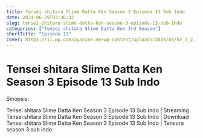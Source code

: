 ```yaml
---
title: Tensei shitara Slime Datta Ken Season 3 Episode 13 Sub Indo
date: 2024-06-29T03:36:32
slug: tensei-shitara-slime-datta-ken-season-3-episode-13-sub-indo
categories: ["Tensei shitara Slime Datta Ken 3rd Season"]
shortTitle: "Episode 13"
cover: https://i1.wp.com/ayanime.me/wp-content/uploads/2024/03/kv_3_2.jpg
---
```


# Tensei shitara Slime Datta Ken Season 3 Episode 13 Sub Indo

<iframe-loader iframe-src1="https://play.ayanime.me/include/fluidplayer/fluidplayer.php?VideoSrc1=https%3A%2F%2Fdrive.google.com%2Ffile%2Fd%2F1loCWa6iaiH45m28gqdK9VDEazQc4ZZEx%2Fpreview&VideoType1=video%2Fmp4&VideoQuality1=480p&VideoSrc2=https%3A%2F%2Fdrive.google.com%2Ffile%2Fd%2F1h8PHhCMru50TtieyUZAXT4l-f_hKzn8O%2Fpreview&VideoType2=video%2Fmp4&VideoQuality2=720p&VideoSrc3=https%3A%2F%2Fdrive.google.com%2Ffile%2Fd%2F1OXdehRdTYOlV3ug9EQ3JCJcA-pfA6Ytp%2Fpreview&VideoType3=video%2Fmp4&VideoQuality3=1080p&VideoSrc4=&VideoType4=&VideoQuality4=&VideoPoster=&VideoTrack1=&kind1=&srclang1=&label1=&default1=&VideoTrack2=&kind2=&srclang2=&label2=&default2=&player=fluid+player&server=Drive+API&api=&width=100%25&height=100%25" iframe-src2="https://drive.google.com/file/d/1OXdehRdTYOlV3ug9EQ3JCJcA-pfA6Ytp/preview"></iframe-loader>

Sinopsis:
<p>Tensei shitara Slime Datta Ken Season 3 Episode 13 Sub Indo | Streaming Tensei shitara Slime Datta Ken Season 3 Episode 13 Sub Indo | Download Tensei shitara Slime Datta Ken Season 3 Episode 13 Sub Indo | Tensura season 3 sub indo</p>

